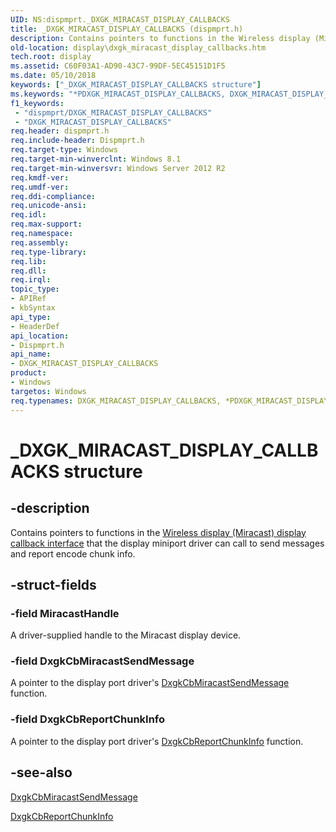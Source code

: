 ```yaml
---
UID: NS:dispmprt._DXGK_MIRACAST_DISPLAY_CALLBACKS
title: _DXGK_MIRACAST_DISPLAY_CALLBACKS (dispmprt.h)
description: Contains pointers to functions in the Wireless display (Miracast) display callback interface that the display miniport driver can call to send messages and report encode chunk info.
old-location: display\dxgk_miracast_display_callbacks.htm
tech.root: display
ms.assetid: C60F03A1-AD90-43C7-99DF-5EC45151D1F5
ms.date: 05/10/2018
keywords: ["_DXGK_MIRACAST_DISPLAY_CALLBACKS structure"]
ms.keywords: "*PDXGK_MIRACAST_DISPLAY_CALLBACKS, DXGK_MIRACAST_DISPLAY_CALLBACKS, DXGK_MIRACAST_DISPLAY_CALLBACKS structure [Display Devices], PDXGK_MIRACAST_DISPLAY_CALLBACKS, PDXGK_MIRACAST_DISPLAY_CALLBACKS structure pointer [Display Devices], _DXGK_MIRACAST_DISPLAY_CALLBACKS, display.dxgk_miracast_display_callbacks, dispmprt/DXGK_MIRACAST_DISPLAY_CALLBACKS, dispmprt/PDXGK_MIRACAST_DISPLAY_CALLBACKS"
f1_keywords:
 - "dispmprt/DXGK_MIRACAST_DISPLAY_CALLBACKS"
 - "DXGK_MIRACAST_DISPLAY_CALLBACKS"
req.header: dispmprt.h
req.include-header: Dispmprt.h
req.target-type: Windows
req.target-min-winverclnt: Windows 8.1
req.target-min-winversvr: Windows Server 2012 R2
req.kmdf-ver: 
req.umdf-ver: 
req.ddi-compliance: 
req.unicode-ansi: 
req.idl: 
req.max-support: 
req.namespace: 
req.assembly: 
req.type-library: 
req.lib: 
req.dll: 
req.irql: 
topic_type:
- APIRef
- kbSyntax
api_type:
- HeaderDef
api_location:
- Dispmprt.h
api_name:
- DXGK_MIRACAST_DISPLAY_CALLBACKS
product:
- Windows
targetos: Windows
req.typenames: DXGK_MIRACAST_DISPLAY_CALLBACKS, *PDXGK_MIRACAST_DISPLAY_CALLBACKS
---
```


# _DXGK_MIRACAST_DISPLAY_CALLBACKS structure


## -description


Contains pointers to functions in the <a href="https://docs.microsoft.com/windows-hardware/drivers/ddi/index">Wireless display (Miracast) display callback interface</a> that the display miniport driver can call to send messages and report encode chunk info.


## -struct-fields




### -field MiracastHandle

A driver-supplied handle to the Miracast display device.


### -field DxgkCbMiracastSendMessage

A pointer to the display port driver's <a href="https://docs.microsoft.com/windows-hardware/drivers/ddi/dispmprt/nc-dispmprt-dxgkcb_miracast_send_message">DxgkCbMiracastSendMessage</a> function.


### -field DxgkCbReportChunkInfo

A pointer to the display port driver's <a href="https://docs.microsoft.com/windows-hardware/drivers/ddi/dispmprt/nc-dispmprt-dxgkcb_miracast_report_chunk_info">DxgkCbReportChunkInfo</a> function.


## -see-also




<a href="https://docs.microsoft.com/windows-hardware/drivers/ddi/dispmprt/nc-dispmprt-dxgkcb_miracast_send_message">DxgkCbMiracastSendMessage</a>



<a href="https://docs.microsoft.com/windows-hardware/drivers/ddi/dispmprt/nc-dispmprt-dxgkcb_miracast_report_chunk_info">DxgkCbReportChunkInfo</a>
 

 

